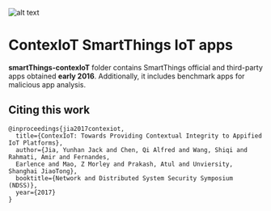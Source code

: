 ![alt text](http://i68.tinypic.com/25ut821.jpg)

# ContexIoT SmartThings IoT apps

**smartThings-contexIoT** folder contains SmartThings official and third-party apps obtained **early 2016**. Additionally, it includes benchmark apps for malicious app analysis.

## Citing this work

``` 
@inproceedings{jia2017contexiot,
  title={ContexIoT: Towards Providing Contextual Integrity to Appified IoT Platforms},
  author={Jia, Yunhan Jack and Chen, Qi Alfred and Wang, Shiqi and Rahmati, Amir and Fernandes, 
  Earlence and Mao, Z Morley and Prakash, Atul and Unviersity, Shanghai JiaoTong},
  booktitle={Network and Distributed System Security Symposium (NDSS)},
  year={2017}
}
```
